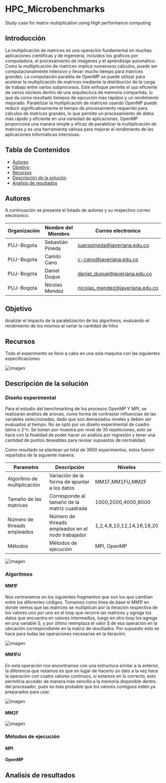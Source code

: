 # HPC_Microbenchmarks
Study case for matrix multiplication using High performance computing

## Introducción

La multiplicación de matrices es una operación fundamental en muchas aplicaciones científicas y de ingeniería, incluidos los gráficos por computadora, el procesamiento de imágenes y el aprendizaje automático. Como la multiplicación de matrices implica numerosos cálculos, puede ser computacionalmente intensivo y llevar mucho tiempo para matrices grandes. La computación paralela de OpenMP se puede utilizar para acelerar la multiplicación de matrices mediante la distribución de la carga de trabajo entre varios subprocesos. Este enfoque permite el uso eficiente de varios núcleos dentro de una arquitectura de memoria compartida, lo que da como resultado tiempos de ejecución más rápidos y un rendimiento mejorado. Paralelizar la multiplicación de matrices usando OpenMP puede reducir significativamente el tiempo de procesamiento requerido para cálculos de matrices grandes, lo que permite un procesamiento de datos más rápido y eficiente en una variedad de aplicaciones. OpenMP proporciona una manera simple y eficaz de paralelizar la multiplicación de matrices y es una herramienta valiosa para mejorar el rendimiento de las aplicaciones informáticas intensivas. 


## Tabla de Contenidos
* [Autores](#autores)
* [Objetivo](#objetivo)
* [Recursos](#recursos)
* [Descripción de la solución](#descripcion-de-la-solucion)
* [Analisis de resultados](#analisis-de-resultados)

## Autores
A continuación se presenta el listado de autores y su respectivo correo electronico.

| Organización   | Nombre del Miembro | Correo electronico | 
|----------|-------------|-------------|
| PUJ-Bogota | Sebastián Pineda| juanspineda@javeriana.edu.co|
| PUJ-Bogota  |  Camilo Cano | c-cano@javeriana.edu.co |
| PUJ-Bogota  |  Daniel Duque   | daniel_duque@javeriana.edu.co | 
| PUJ-Bogota  |  Nicolas Mendez   | nicolas_mendez@javeriana.edu.co |


## Objetivo
Analizar el impacto de la paralelización de los algoritmos, evaluando el rendimiento de los mismos al variar la cantidad de hilos  

## Recursos 
Todo el experimento se llevó a cabo en una sola maquina con las siguientes especificaciones 

![imagen](https://github.com/jpined93/HPC_Microbenchmarks/assets/101982334/6b47b867-21d9-405e-98c0-608d55c9bfdb)

## Descripción de la solución

### Diseño experimental

Para el estudio del benchmarking de los procesos OpenMP Y MPI, se realizarán análisis de anovas, como forma de contrastar influencias de las variables seleccionadas, dado que son demasiados niveles y deben ser evaluados al tiempo. No se optó por un diseño experimental de cuadro latino o 2^n. Se toman por muestra por nivel de 30 repeticiones, esto se hace con la finalidad de poder hacer un análisis por regresión y tener una cantidad de puntos deseables para revisar supuestos de normalidad.  

Como resultado se plantean un total de 3600 experimentos, estos fueron repartidos de la siguiente manera: 

| Parametro   | Descripción | Niveles | 
|----------|-------------|-------------|
| Algoritmo de multiplicación | Variación de la forma de apuntar a los datos | MM1F,MM1FU,MM2F |
| Tamaño de las matrices | Corresponde al tamaño de la matriz cuadrada | 1000,2000,4000,8000 |
| Número de threads empleados | Número de threads empleados en el nodo trabajador | 1,2,4,8,10,12,14,16,18,20 |
| Métodos | Métodos de ejecución | MPI, OpenMP |

![imagen](https://github.com/jpined93/HPC_Microbenchmarks/assets/101982334/174b98f7-3891-4cfc-9e12-f79bd2872bd9)



### Algoritmos
#### MM1F

Nos centraremos en los siguientes fragmentos que son los que cambian entre los diferentes códigos. Tomamos como línea de base el MM1f en donde vemos que las matrices se multiplican por la iteración respectiva de los valores uno por uno en el loop que recorre las matrices y agrega los datos que encuentra en valores intermedios, luego en otro loop los agrega en una variable S, y por último reemplaza el valor S de esa operación en la ubicación correspondiente en la matriz de resultados. Por supuesto esto se hace para todas las operaciones necesarias en la iteración.  

![imagen](https://github.com/jpined93/HPC_Microbenchmarks/assets/101982334/e1495328-41b8-43fa-a540-aa2f3167f35c)


#### MM1FU

En esta operación nos encontramos con una estructura similar a la anterior, la diferencia que notamos es que en lugar de hacerlo un dato a la vez hace la operación con cuatro valores continuos, si estamos en lo correcto, esto permitiría acceder de manera más sencilla a la memoria disponible dentro del procesador, pues es más probable que los valores contiguos estén ya preparados para usar. 

![imagen](https://github.com/jpined93/HPC_Microbenchmarks/assets/101982334/df655b29-aa63-44f3-ad89-25849ab69184)

#### MM2F

![imagen](https://github.com/jpined93/HPC_Microbenchmarks/assets/101982334/b4ab14c2-bb25-42a7-8c77-91403b070845)

### Métodos de ejecución
#### MPI
#### OpenMP

## Analisis de resultados







